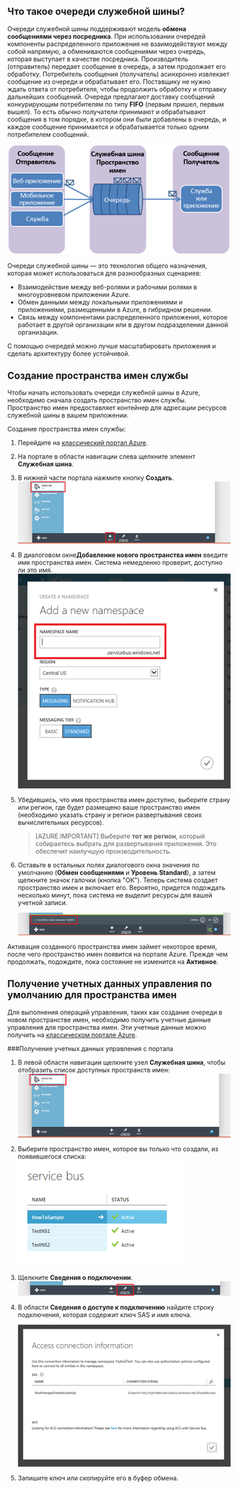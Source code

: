 ## Что такое очереди служебной шины?

Очереди служебной шины поддерживают модель **обмена сообщениями через посредника**. При использовании очередей компоненты распределенного приложения не взаимодействуют между собой напрямую, а обмениваются сообщениями через очередь, которая выступает в качестве посредника. Производитель (отправитель) передает сообщение в очередь, а затем продолжает его обработку. Потребитель сообщения (получатель) асинхронно извлекает сообщение из очереди и обрабатывает его. Поставщику не нужно ждать ответа от потребителя, чтобы продолжить обработку и отправку дальнейших сообщений. Очереди предлагают доставку сообщений конкурирующим потребителям по типу **FIFO** (первым пришел, первым вышел). То есть обычно получатели принимают и обрабатывают сообщения в том порядке, в котором они были добавлены в очередь, и каждое сообщение принимается и обрабатывается только одним потребителем сообщений.

![QueueConcepts](./media/howto-service-bus-queues/sb-queues-08.png)

Очереди служебной шины — это технология общего назначения, которая может использоваться для разнообразных сценариев:

-   Взаимодействие между веб-ролями и рабочими ролями в многоуровневом приложении Azure.
-   Обмен данными между локальными приложениями и приложениями, размещенными в Azure, в гибридном решении.
-   Связь между компонентами распределенного приложения, которое работает в другой организации или в другом подразделении данной организации.

С помощью очередей можно лучше масштабировать приложения и сделать архитектуру более устойчивой.

## Создание пространства имен службы

Чтобы начать использовать очереди служебной шины в Azure, необходимо сначала создать пространство имен службы. Пространство имен предоставляет контейнер для адресации ресурсов служебной шины в вашем приложении.

Создание пространства имен службы:

1.  Перейдите на [классический портал Azure][].

2.  На портале в области навигации слева щелкните элемент **Служебная шина**.

3.  В нижней части портала нажмите кнопку **Создать**. 
	![](./media/howto-service-bus-queues/sb-queues-03.png)

4.  В диалоговом окне**Добавление нового пространства имен** введите имя пространства имен. Система немедленно проверит, доступно ли это имя. 
	![](./media/howto-service-bus-queues/sb-queues-04.png)

5.  Убедившись, что имя пространства имен доступно, выберите страну или регион, где будет размещено ваше пространство имен (необходимо указать страну и регион развертывания своих вычислительных ресурсов).

	 >[AZURE.IMPORTANT] Выберите **тот же регион**, который собираетесь выбрать для развертывания приложения. Это обеспечит наилучшую производительность.

6. 	Оставьте в остальных полях диалогового окна значения по умолчанию (**Обмен сообщениями** и **Уровень Standard**), а затем щелкните значок галочки (кнопка "ОК"). Теперь система создает пространство имен и включает его. Вероятно, придется подождать несколько минут, пока система не выделит ресурсы для вашей учетной записи.

	![](./media/howto-service-bus-queues/getting-started-multi-tier-27.png)

Активация созданного пространства имен займет некоторое время, после чего пространство имен появится на портале Azure. Прежде чем продолжать, подождите, пока состояние не изменится на **Активное**.

## Получение учетных данных управления по умолчанию для пространства имен

Для выполнения операций управления, таких как создание очереди в новом пространстве имен, необходимо получить учетные данные управления для пространства имен. Эти учетные данные можно получить на [классическом портале Azure][].

###Получение учетных данных управления с портала

1.  В левой области навигации щелкните узел **Служебная шина**, чтобы отобразить список доступных пространств имен:   
	![](./media/howto-service-bus-queues/sb-queues-13.png)

2.  Выберите пространство имен, которое вы только что создали, из появившегося списка:   
	![](./media/howto-service-bus-queues/sb-queues-09.png)

3.  Щелкните **Сведения о подключении**.   
	![](./media/howto-service-bus-queues/sb-queues-06.png)

4.  В области **Сведения о доступе к подключению** найдите строку подключения, которая содержит ключ SAS и имя ключа.

	![](./media/howto-service-bus-queues/multi-web-45.png)
    
5.  Запишите ключ или скопируйте его в буфер обмена.

  [классический портал Azure]: http://manage.windowsazure.com
  [классическом портале Azure]: http://manage.windowsazure.com

<!---HONumber=AcomDC_0128_2016-->